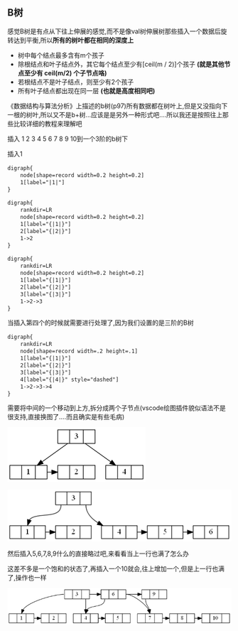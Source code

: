 ## B树

感觉B树是有点从下往上伸展的感觉,而不是像val树伸展树那些插入一个数据后旋转达到平衡,所以**所有的树叶都在相同的深度上**

* 树中每个结点最多含有m个孩子
* 除根结点和叶子结点外，其它每个结点至少有[ceil(m / 2)]个孩子  **(就是其他节点至少有 ceil(m/2) 个子节点咯)**
* 若根结点不是叶子结点，则至少有2个孩子
* 所有叶子结点都出现在同一层   **(也就是高度相同吧)**


《数据结构与算法分析》上描述的b树(p97)所有数据都在树叶上,但是又没指向下一根的树叶,所以又不是b+树...应该是是另外一种形式吧....所以我还是按照往上那些比较详细的教程来理解吧

插入 1 2 3 4 5 6 7 8 9 10到一个3阶的b树下

插入1
```graphviz
digraph{
    node[shape=record width=0.2 height=0.2]
    1[label="|1|"]
}
```
```graphviz
digraph{
    rankdir=LR
    node[shape=record width=0.2 height=0.2]
    1[label="{|1|}"]
    2[label="{|2|}"]
    1->2
}
```
```graphviz
digraph{
    rankdir=LR
    node[shape=record width=0.2 height=0.2]
    1[label="{|1|}"]
    2[label="{|2|}"]
    3[label="{|3|}"]
    1->2->3
}
```
当插入第四个的时候就需要进行处理了,因为我们设置的是三阶的B树
```graphviz
digraph{
    rankdir=LR
    node[shape=record width=.2 height=.1]
    1[label="{|1|}"]
    2[label="{|2|}"]
    3[label="{|3|}"]
    4[label="{|4|}" style="dashed"]
    1->2->3->4
}
```
需要将中间的一个移动到上方,拆分成两个子节点(vscode绘图插件貌似语法不是很支持,直接换图了....而且确实是有些毛病)

![](img/graph1.png)

![](img/graph2.png)

然后插入5,6,7,8,9什么的直接略过吧,来看看当上一行也满了怎么办

这差不多是一个饱和的状态了,再插入一个10就会,往上增加一个,但是上一行也满了,操作也一样

![](img/graph3.png)



